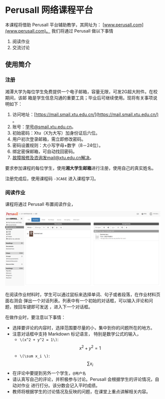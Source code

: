 # Perusall 网络课程平台

本课程将借助 Perusall 平台辅助教学，其网址为：
[www.perusall.com](www.perusall.com)。 我们将通过 Perusall 做以下事情

1. 阅读作业
1. 交流讨论

## 使用简介 

### 注册

湘潭大学为每位学生免费提供一个电子邮箱，容量无限，可发2G超大附件。在校期间，该邮
箱是学生信息沟通的重要工具；毕业后可继续使用。现将有关事项说明如下：

1. 访问地址：[https://mail.smail.xtu.edu.cn/](https://mail.smail.xtu.edu.cn/) 。
1. 账号：学号@smail.xtu.edu.cn。
1. 初始密码：Xtu（X为大写）加身份证后六位。
1. 用户初次登录邮箱，需立即修改密码。
1. 密码设置规则：大小写字母+数字（8－24位）。
1. 绑定密保邮箱，可自动找回密码。
1. 故障报修及咨询发mail@xtu.edu.cn解决。  

要求参加课程的每位学生，使用**湘大学生邮箱**进行注册，使用自己的真实姓名。

注册完成后，使用课程码 `-3CA6E` 进入课程学习。


### 阅读作业

课程将通过 Perusall 布置阅读作业，

![](./figures/reading.png)

在阅读作业材料时，学生可以通过鼠标来选择单词、句子或者段落，在作业材料页面右测会
弹出一个对话列表。列表中有一个初始的对话框，可以输入评论和问题，按回车键即可发送
，进入下一个对话框。

在做作业时，要注意以下事情：

* 选择要评论的内容时，选择范围要尽量的小，集中到你的问题所在的地方。
* 注意对话框中支持 Markdown 标记语言， 特别是数学公式的输入，
    + `\(x^2 + y^2 = 1\)`: $$x^2 + y^2 =1$$
    + `\(\sum x_i \)`: $$\sum x_i$$
* 在评论中要提到另外一个学生，`@用户名`
* 请认真写自己的评论，并积极参与讨论。Perusall 会根据学生的评论情况，自动对作业
  进行打分。该分数会记入平时成绩。
* 教师将根据学生的讨论情况及反映的问题，在课堂上重点讲解相关内容。 


 
